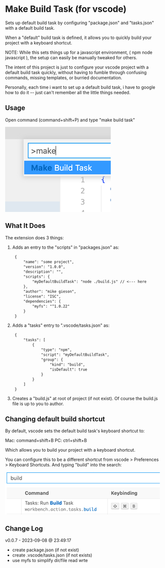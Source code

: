 # Make Build Task (for vscode)
Sets up default build task by configuring "package.json" and "tasks.json" with a default build task.

When a "default" build task is defined, it allows you to quickly build your project with a keyboard shortcut.

NOTE: While this sets things up for a javascript environment, ( npm node javascript ), the setup can easily be manually tweaked for others.

The intent of this project is just to configure your vscode project with a default build task quickly, without having to fumble through confusing commands, missing templates, or burried documentation. 

Personally, each time i want to set up a default build task, i have to google how to do it -- just can't remember all the little things needed.

## Usage
Open command (command+shift+P) and type "make build task"

![Command](./command.png)

## What It Does
The extension does 3 things:

1. Adds an entry to the "scripts" in "packages.json" as:

		{
			"name": "some project",
			"version": "1.0.0",
			"description": "",
			"scripts": {
				"myDefaultBuildTask": "node ./build.js" // <--- here
			},
			"author": "mike gieson",
			"license": "ISC",
			"dependencies": {
				"myfs": "^1.0.22"
			}
		}

2. Adds a "tasks" entry to ".vscode/tasks.json" as:

		{
			"tasks": [
				{
					"type": "npm",
					"script": "myDefaultBuildTask",
					"group": {
						"kind": "build",
						"isDefault": true
					}
				}
			]
		}

3. Creates a "build.js" at root of project (if not exist). Of course the build.js file is up to you to author.

## Changing default build shortcut
By default, vscode sets the default build task's keyboard shortcut to:

Mac: command+shift+B
PC: ctrl+shift+B

Which allows you to build your project with a keyboard shortcut.

You can configure this to be a different shortcut from vscode > Preferences > Keyboard Shortcuts. And typing "build" into the search:

![Command](./shortcuts.png)

## Change Log
v0.0.7 - 2023-09-08 @ 23:49:17
- create package.json (if not exist)
- create .vscode/tasks.json (if not exists)
- use myfs to simplify dir/file read wrte